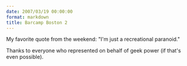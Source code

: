 ```yaml
---
date: 2007/03/19 00:00:00
format: markdown
title: Barcamp Boston 2
---
```

My favorite quote from the weekend: "I'm just a recreational paranoid."

Thanks to everyone who represented on behalf of geek power (if that's even possible).
